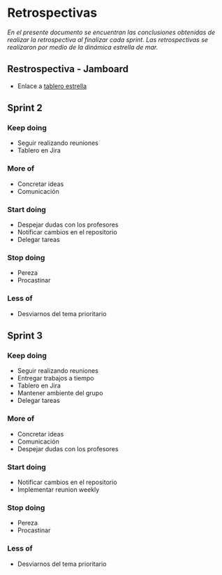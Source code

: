 # Retrospectivas #
*En el presente documento se encuentran las conclusiones obtenidas de realizar la retrospectiva al finalizar cada sprint. Las retrospectivas se realizaron por medio de la dinámica estrella de mar.*

## Restrospectiva - Jamboard  ##

- Enlace a [tablero estrella](https://jamboard.google.com/d/1b6IjFUd8Jd8HriUKQCTT8Y83GQVzCzqLNx5TrxRBVVA/edit?usp=sharing) 

## Sprint 2 ##

### Keep doing ###
- Seguir realizando reuniones
- Tablero en Jira

### More of ### 
- Concretar ideas
- Comunicación

###  Start doing ### 
- Despejar dudas con los profesores
- Notificar cambios en el repositorio 
- Delegar tareas

### Stop doing ### 
- Pereza
- Procastinar

### Less of ### 
- Desviarnos del tema prioritario

## Sprint 3 ##

### Keep doing ###
- Seguir realizando reuniones
- Entregar trabajos a tiempo
- Tablero en Jira
- Mantener ambiente del grupo
- Delegar tareas

### More of ### 
- Concretar ideas
- Comunicación
- Despejar dudas con los profesores

###  Start doing ### 

- Notificar cambios en el repositorio 
- Implementar reunion weekly

### Stop doing ### 
- Pereza
- Procastinar

### Less of ### 
- Desviarnos del tema prioritario

